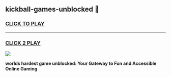 
## kickball-games-unblocked 👋
<h3>
<a href="https://premium.freeplayer.one?title=kickball-games-unblocked&ref=14F">CLICK TO PLAY</a></h3>
<hr>

<h3>
<a href="https://premium.freeplayer.one?title=kickball-games-unblocked&ref=14F">CLICK 2 PLAY</a>
  
</h3>

<a href="https://premium.freeplayer.one?title=kickball-games-unblocked&ref=12F/"><img src="https://clearcache.store/games.png"></a>


**worlds hardest game unblocked: Your Gateway to Fun and Accessible Online Gaming**
